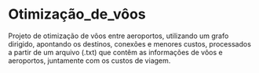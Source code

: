# Otimização_de_vôos
 Projeto de otimização de vôos entre aeroportos, utilizando um grafo dirigido, apontando os destinos, conexões e menores custos, processados a partir de um arquivo (.txt) que contêm as informações de vôos e aeroportos, juntamente com os custos de viagem.
